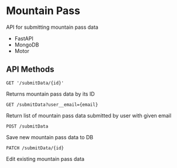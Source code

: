 # Mountain Pass

API for submitting mountain pass data

* FastAPI
* MongoDB
* Motor

## API Methods

`GET '/submitData/{id}'`

Returns mountain pass data by its ID

`GET /submitData?user__email={email}`

Return list of mountain pass data submitted by user with given email

`POST /submitData`

Save new mountain pass data to DB

`PATCH /submitData/{id}` 

Edit existing mountain pass data
